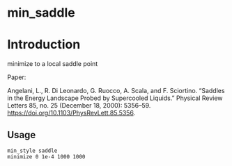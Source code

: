 # min\_saddle

# Introduction

minimize to a local saddle point

Paper:

  Angelani, L., R. Di Leonardo, G. Ruocco, A. Scala, and F. Sciortino. “Saddles in the Energy Landscape Probed by Supercooled Liquids.” Physical Review Letters 85, no. 25 (December 18, 2000): 5356–59. https://doi.org/10.1103/PhysRevLett.85.5356.

## Usage

```
min_style saddle
minimize 0 1e-4 1000 1000
```
